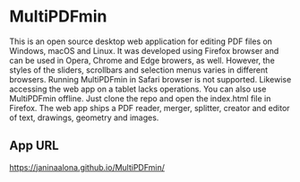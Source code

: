 # MultiPDFmin
This is an open source desktop web application for editing PDF files on Windows, macOS and Linux. It was developed using Firefox browser and can be used in Opera, Chrome and Edge browers, as well. However, the styles of the sliders, scrollbars and selection menus varies in different browsers. Running MultiPDFmin in Safari browser is not supported. Likewise accessing the web app on a tablet lacks operations. 
You can also use MultiPDFmin offline. Just clone the repo and open the index.html file in Firefox. The web app ships a PDF reader, merger, splitter, creator and editor of text, drawings, geometry and images. 

## App URL
<https://janinaalona.github.io/MultiPDFmin/>